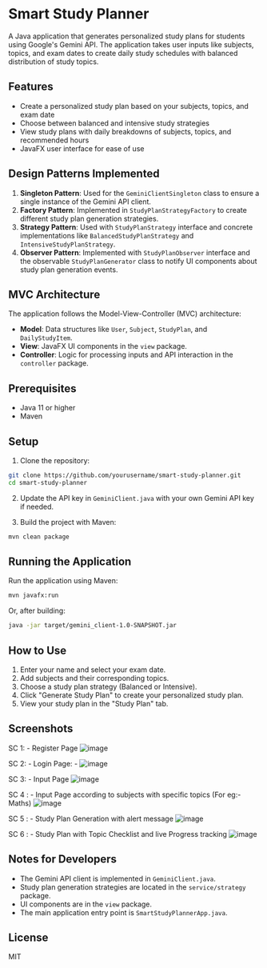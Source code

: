 # Smart Study Planner

A Java application that generates personalized study plans for students using Google's Gemini API. The application takes user inputs like subjects, topics, and exam dates to create daily study schedules with balanced distribution of study topics.

## Features

- Create a personalized study plan based on your subjects, topics, and exam date
- Choose between balanced and intensive study strategies
- View study plans with daily breakdowns of subjects, topics, and recommended hours
- JavaFX user interface for ease of use

## Design Patterns Implemented

1. **Singleton Pattern**: Used for the `GeminiClientSingleton` class to ensure a single instance of the Gemini API client.
2. **Factory Pattern**: Implemented in `StudyPlanStrategyFactory` to create different study plan generation strategies.
3. **Strategy Pattern**: Used with `StudyPlanStrategy` interface and concrete implementations like `BalancedStudyPlanStrategy` and `IntensiveStudyPlanStrategy`.
4. **Observer Pattern**: Implemented with `StudyPlanObserver` interface and the observable `StudyPlanGenerator` class to notify UI components about study plan generation events.

## MVC Architecture

The application follows the Model-View-Controller (MVC) architecture:

- **Model**: Data structures like `User`, `Subject`, `StudyPlan`, and `DailyStudyItem`.
- **View**: JavaFX UI components in the `view` package.
- **Controller**: Logic for processing inputs and API interaction in the `controller` package.

## Prerequisites

- Java 11 or higher
- Maven

## Setup

1. Clone the repository:

```bash
git clone https://github.com/yourusername/smart-study-planner.git
cd smart-study-planner
```

2. Update the API key in `GeminiClient.java` with your own Gemini API key if needed.

3. Build the project with Maven:

```bash
mvn clean package
```

## Running the Application

Run the application using Maven:

```bash
mvn javafx:run
```

Or, after building:

```bash
java -jar target/gemini_client-1.0-SNAPSHOT.jar
```

## How to Use

1. Enter your name and select your exam date.
2. Add subjects and their corresponding topics.
3. Choose a study plan strategy (Balanced or Intensive).
4. Click "Generate Study Plan" to create your personalized study plan.
5. View your study plan in the "Study Plan" tab.

## Screenshots
SC 1: - Register Page
![image](https://github.com/user-attachments/assets/66788ec3-adb4-4a78-852d-8fda83190589)

SC 2: - Login Page: -
![image](https://github.com/user-attachments/assets/3da5b1ec-26f3-4d13-85f6-4ec5677ebf7e)

SC 3: - Input Page
![image](https://github.com/user-attachments/assets/84a852fa-499a-4dc0-95ea-43d958c59a7b)

SC 4 : - Input Page according to subjects with specific topics (For eg:- Maths)
![image](https://github.com/user-attachments/assets/8e198d60-6ea7-468d-8821-1558e2abdcfb)

SC 5 : - Study Plan Generation with alert message
![image](https://github.com/user-attachments/assets/d03f6a4d-a2d1-4e5f-94dd-1b3f7ec9c165)

SC 6 : - Study Plan with Topic Checklist and live Progress tracking
![image](https://github.com/user-attachments/assets/18e39aca-2abc-417d-a5c2-b2cf3a82555b)

## Notes for Developers

- The Gemini API client is implemented in `GeminiClient.java`.
- Study plan generation strategies are located in the `service/strategy` package.
- UI components are in the `view` package.
- The main application entry point is `SmartStudyPlannerApp.java`.

## License

MIT 
